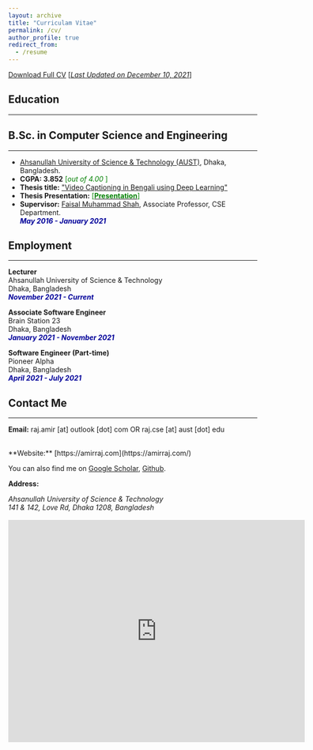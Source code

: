 ```yaml
---
layout: archive
title: "Curriculam Vitae"
permalink: /cv/
author_profile: true
redirect_from:
  - /resume
---
```

[Download Full CV](https://amirraj.github.io/files/AmirHossainRajCV.pdf) [<ins>*Last Updated on December 10, 2021*</ins>]

## Education 
-------------
## B.Sc. in Computer Science and Engineering
---

- [Ahsanullah University of Science & Technology (AUST)](http://aust.edu/), Dhaka, Bangladesh.
- **CGPA: 3.852** <span style ="color:Green"> [*out of 4.00* ] </span>
- **Thesis title:** ["Video Captioning in Bengali using Deep Learning"](https://amirraj.github.io/files/Final-Thesis-Book.pdf)
- **Thesis Presentation:** [<span style ="color:Green"> [**Presentation**] </span>](https://amirraj.github.io/files/Thesis_presentation.pdf)
- **Supervisor:** [Faisal Muhammad Shah](https://scholar.google.com/citations?user=su683LQAAAAJ&hl=en), Associate Professor, CSE Department.<br>
<i style='color:#000099;'>**May 2016 - January 2021**</i>

## Employment 
-------------

<b>Lecturer</b><br />
Ahsanullah University of Science & Technology <br/>
Dhaka, Bangladesh<br />
<i style='color:#000099;'>**November 2021 - Current**</i><br/>

<b>Associate Software Engineer</b><br />
Brain Station 23 <br/>
Dhaka, Bangladesh<br />
<i style='color:#000099;'>**January 2021 - November 2021**</i><br/>

<b>Software Engineer (Part-time)</b><br />
Pioneer Alpha <br/>
Dhaka, Bangladesh<br />
<i style='color:#000099;'>**April 2021 - July 2021**</i>


## Contact Me
-------------

**Email:** raj.amir [at] outlook [dot] com  OR  raj.cse [at] aust [dot] edu<br /> 
           
 <br /> 
**Website:** [https://amirraj.com](https://amirraj.com/) <br />

You can also find me on [Google Scholar](https://scholar.google.com/citations?user=QpmzDxsAAAAJ&hl=en), [Github](https://github.com/amirraj).


**Address:**
<address>
Ahsanullah University of Science & Technology<br>
141 & 142, Love Rd, Dhaka 1208, Bangladesh <br /> 
</address> 
<br />
<!-- <div class="mapouter"><div class="gmap_canvas"><iframe width="600" height="500" id="gmap_canvas" src="https://maps.google.com/maps?q=brain%20station%2023&t=&z=13&ie=UTF8&iwloc=&output=embed" frameborder="0" scrolling="no" marginheight="0" marginwidth="0"></iframe><a href="https://www.zipcodewiki.net">zipcodewiki.net</a><br><style>.mapouter{position:relative;text-align:right;height:500px;width:600px;}</style><a href="https://www.embedgooglemap.net">embed map in email</a><style>.gmap_canvas {overflow:hidden;background:none!important;height:500px;width:600px;}</style></div></div>  -->
<!-- <iframe src="https://www.google.com/maps/embed?pb=!1m18!1m12!1m3!1d3651.5375119530972!2d90.40462791445606!3d23.76386639417981!2m3!1f0!2f0!3f0!3m2!1i1024!2i768!4f13.1!3m3!1m2!1s0x3755c77decb5f845%3A0xc2eadd2f3b867792!2sAhsanullah%20University%20of%20Science%20and%20Technology!5e0!3m2!1sen!2sus!4v1584909327199!5m2!1sen!2sus" width="600" height="450" frameborder="0" style="border:0;" allowfullscreen="" aria-hidden="false" tabindex="0"></iframe> -->
<iframe src="https://www.google.com/maps/embed?pb=!1m18!1m12!1m3!1d3651.5387581242967!2d90.40448511498161!3d23.763821984582734!2m3!1f0!2f0!3f0!3m2!1i1024!2i768!4f13.1!3m3!1m2!1s0x3755c77decb5f845%3A0xc2eadd2f3b867792!2sAhsanullah%20University%20of%20Science%20and%20Technology!5e0!3m2!1sen!2sbd!4v1639144211889!5m2!1sen!2sbd" width="600" height="450" style="border:0;" allowfullscreen="" loading="lazy"></iframe>

  
